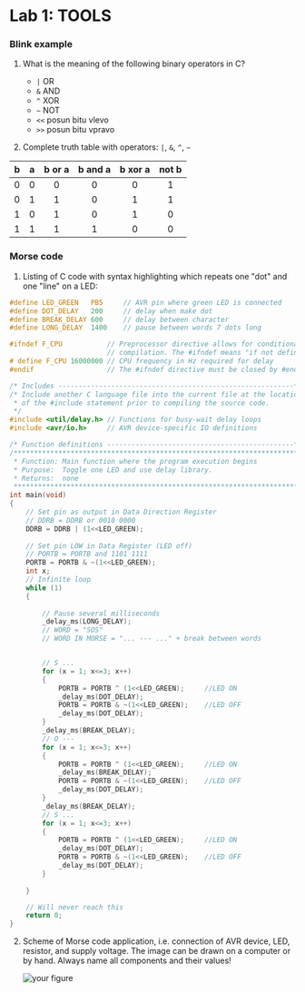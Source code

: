 # Lab 1: TOOLS

### Blink example

1. What is the meaning of the following binary operators in C?
   * `|`   OR
   * `&`   AND
   * `^`   XOR
   * `~`   NOT
   * `<<`  posun bitu vlevo
   * `>>`  posun bitu vpravo

2. Complete truth table with operators: `|`, `&`, `^`, `~`

| **b** | **a** |**b or a** | **b and a** | **b xor a** | **not b** |
| :-: | :-: | :-: | :-: | :-: | :-: |
| 0 | 0 | 0 | 0 | 0 | 1 |
| 0 | 1 | 1 | 0 | 1 | 1 |
| 1 | 0 | 1 | 0 | 1 | 0 |
| 1 | 1 | 1 | 1 | 0 | 0 |


### Morse code

1. Listing of C code with syntax highlighting which repeats one "dot" and one "line" on a LED:

```c
#define LED_GREEN   PB5     // AVR pin where green LED is connected
#define DOT_DELAY   200     // delay when make dot
#define BREAK_DELAY 600     // delay between character
#define LONG_DELAY  1400    // pause between words 7 dots long

#ifndef F_CPU           // Preprocessor directive allows for conditional
                        // compilation. The #ifndef means "if not defined".
# define F_CPU 16000000 // CPU frequency in Hz required for delay
#endif                  // The #ifndef directive must be closed by #endif

/* Includes ----------------------------------------------------------*/
/* Include another C language file into the current file at the location
 * of the #include statement prior to compiling the source code.
 */
#include <util/delay.h> // Functions for busy-wait delay loops
#include <avr/io.h>     // AVR device-specific IO definitions

/* Function definitions ----------------------------------------------*/
/**********************************************************************
 * Function: Main function where the program execution begins
 * Purpose:  Toggle one LED and use delay library.
 * Returns:  none
 **********************************************************************/
int main(void)
{
    // Set pin as output in Data Direction Register
    // DDRB = DDRB or 0010 0000
    DDRB = DDRB | (1<<LED_GREEN);
    
    // Set pin LOW in Data Register (LED off)
    // PORTB = PORTB and 1101 1111
    PORTB = PORTB & ~(1<<LED_GREEN);
    int x;
    // Infinite loop
    while (1)
    {
        
        // Pause several milliseconds
        _delay_ms(LONG_DELAY);
        // WORD = "SOS" 
        // WORD IN MORSE = "... --- ..." + break between words


        // S ...
        for (x = 1; x<=3; x++)
        {
            PORTB = PORTB ^ (1<<LED_GREEN);     //LED ON
            _delay_ms(DOT_DELAY);
            PORTB = PORTB & ~(1<<LED_GREEN);    //LED OFF
            _delay_ms(DOT_DELAY);
        }
        _delay_ms(BREAK_DELAY);
        // O ---
        for (x = 1; x<=3; x++)
        {
            PORTB = PORTB ^ (1<<LED_GREEN);     //LED ON
            _delay_ms(BREAK_DELAY);
            PORTB = PORTB & ~(1<<LED_GREEN);    //LED OFF
            _delay_ms(DOT_DELAY);
        }
        _delay_ms(BREAK_DELAY);
        // S ...
        for (x = 1; x<=3; x++)
        {
            PORTB = PORTB ^ (1<<LED_GREEN);     //LED ON
            _delay_ms(DOT_DELAY);
            PORTB = PORTB & ~(1<<LED_GREEN);    //LED OFF
            _delay_ms(DOT_DELAY);
        }
        
    }

    // Will never reach this
    return 0;
}
```


2. Scheme of Morse code application, i.e. connection of AVR device, LED, resistor, and supply voltage. The image can be drawn on a computer or by hand. Always name all components and their values!

   ![your figure]()
